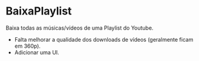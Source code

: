 # BaixaPlaylist
Baixa todas as músicas/vídeos de uma Playlist do Youtube.

- Falta melhorar a qualidade dos downloads de vídeos (geralmente ficam em 360p).
- Adicionar uma UI.
